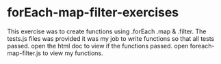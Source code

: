 # forEach-map-filter-exercises

This exercise was to create functions using .forEach .map & .filter. 
The tests.js files was provided it was my job to write functions so that all tests passed.
open the html doc to view if the functions passed.
open foreach-map-filter.js to view my functions.
